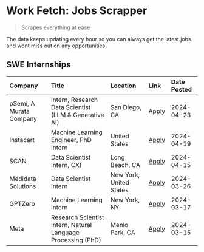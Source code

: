 # Work Fetch: Jobs Scrapper
> Scrapes everything at ease

The data keeps updating every hour so you can always get the latest jobs and wont miss out on any opportunities.

## SWE Internships
<!--START_SECTION:workfetch-->
| Company                 | Title                                                        | Location                | Link                                                                                                                                                                                                                                                                       | Date Posted   |
|:------------------------|:-------------------------------------------------------------|:------------------------|:---------------------------------------------------------------------------------------------------------------------------------------------------------------------------------------------------------------------------------------------------------------------------|:--------------|
| pSemi, A Murata Company | Intern, Research Data Scientist (LLM & Generative AI)        | San Diego, CA           | [Apply](https://www.linkedin.com/jobs/view/intern-research-data-scientist-llm-generative-ai-at-psemi-a-murata-company-3887074168?refId=cB5wJKR30CoURRMv2hNjOg%3D%3D&trackingId=l0IO2gIPqgo8FZEj3Eq0rQ%3D%3D&position=4&pageNum=0&trk=public_jobs_jserp-result_search-card) | 2024-04-23    |
| Instacart               | Machine Learning Engineer, PhD Intern                        | United States           | [Apply](https://www.linkedin.com/jobs/view/machine-learning-engineer-phd-intern-at-instacart-3901991739?refId=cB5wJKR30CoURRMv2hNjOg%3D%3D&trackingId=y4tSCN2iqySeyNfTM3UtIw%3D%3D&position=2&pageNum=0&trk=public_jobs_jserp-result_search-card)                          | 2024-04-19    |
| SCAN                    | Data Scientist Intern, CXI                                   | Long Beach, CA          | [Apply](https://www.linkedin.com/jobs/view/data-scientist-intern-cxi-at-scan-3899690492?refId=cB5wJKR30CoURRMv2hNjOg%3D%3D&trackingId=HP%2FEk9t9rpVh6b9hWr8dvw%3D%3D&position=10&pageNum=0&trk=public_jobs_jserp-result_search-card)                                       | 2024-04-15    |
| Medidata Solutions      | Data Scientist Intern                                        | New York, United States | [Apply](https://www.linkedin.com/jobs/view/data-scientist-intern-at-medidata-solutions-3810253704?refId=cB5wJKR30CoURRMv2hNjOg%3D%3D&trackingId=rw1Vnr%2B%2FZUk6NAq6KoDJpg%3D%3D&position=9&pageNum=0&trk=public_jobs_jserp-result_search-card)                            | 2024-03-26    |
| GPTZero                 | Machine Learning Intern                                      | New York, NY            | [Apply](https://www.linkedin.com/jobs/view/machine-learning-intern-at-gptzero-3860723963?refId=cB5wJKR30CoURRMv2hNjOg%3D%3D&trackingId=%2FOWtRAIoZ72Q4SLjOzZ5yQ%3D%3D&position=8&pageNum=0&trk=public_jobs_jserp-result_search-card)                                       | 2024-03-17    |
| Meta                    | Research Scientist Intern, Natural Language Processing (PhD) | Menlo Park, CA          | [Apply](https://www.linkedin.com/jobs/view/research-scientist-intern-natural-language-processing-phd-at-meta-3858718375?refId=cB5wJKR30CoURRMv2hNjOg%3D%3D&trackingId=HvIZ%2FGj9bQRO6KZJ5NjCyg%3D%3D&position=7&pageNum=0&trk=public_jobs_jserp-result_search-card)        | 2024-03-15    |
<!--END_SECTION:workfetch-->
